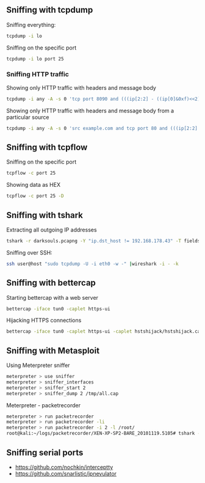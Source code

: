 ## Sniffing with tcpdump

Sniffing everything:

```bash
tcpdump -i lo
```

Sniffing on the specific port

```bash
tcpdump -i lo port 25
```


### Sniffing HTTP traffic

Showing only HTTP traffic with headers and message body

```bash
tcpdump -i any -A -s 0 'tcp port 8090 and (((ip[2:2] - ((ip[0]&0xf)<<2)) - ((tcp[12]&0xf0)>>2)) != 0)'
```

Showing only HTTP traffic with headers and message body from a particular source
```bash
tcpdump -i any -A -s 0 'src example.com and tcp port 80 and (((ip[2:2] - ((ip[0]&0xf)<<2)) - ((tcp[12]&0xf0)>>2)) != 0)'
```


## Sniffing with tcpflow

Sniffing on the specific port
```bash
tcpflow -c port 25
```

Showing data as HEX

```bash
tcpflow -c port 25 -D
```

## Sniffing with tshark

Extracting all outgoing IP addresses

```bash
tshark -r darksouls.pcapng -Y "ip.dst_host != 192.168.178.43" -T fields -e ip.dst_host |sort |uniq
```

Sniffing over SSH:

```bash
ssh user@host "sudo tcpdump -U -i eth0 -w -" |wireshark -i - -k
```

## Sniffing with bettercap

Starting bettercap with a web server

```bash
bettercap -iface tun0 -caplet https-ui
```

Hijacking HTTPS connections

```bash
bettercap -iface tun0 -caplet https-ui -caplet hstshijack/hstshijack.cap
```

## Sniffing with Metasploit 

Using Meterpreter sniffer

```bash
meterpreter > use sniffer
meterpreter > sniffer_interfaces
meterpreter > sniffer_start 2
meterpreter > sniffer_dump 2 /tmp/all.cap
```

Meterpreter - packetrecorder

```bash
meterpreter > run packetrecorder 
meterpreter > run packetrecorder -li
meterpreter > run packetrecorder -i 2 -l /root/
root@kali:~/logs/packetrecorder/XEN-XP-SP2-BARE_20101119.5105# tshark -r XEN-XP-SP2-BARE_20101119.5105.cap |grep PASS
```

## Sniffing serial ports

- https://github.com/nochkin/interceptty                                                       
- https://github.com/snarlistic/jpnevulator                                                    

